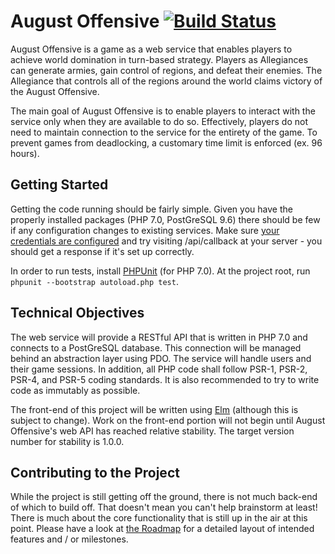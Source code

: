 # August Offensive [![Build Status](https://travis-ci.org/kjhoerr/august-offensive.svg?branch=master)](https://travis-ci.org/kjhoerr/august-offensive)

August Offensive is a game as a web service that enables players to achieve world domination in turn-based strategy. Players as Allegiances can generate armies, gain control of regions, and defeat their enemies. The Allegiance that controls all of the regions around the world claims victory of the August Offensive.

The main goal of August Offensive is to enable players to interact with the service only when they are available to do so. Effectively, players do not need to maintain connection to the service for the entirety of the game. To prevent games from deadlocking, a customary time limit is enforced (ex. 96 hours).

## Getting Started

Getting the code running should be fairly simple. Given you have the properly installed packages (PHP 7.0, PostGreSQL 9.6) there should be few if any configuration changes to existing services. Make sure [your credentials are configured](https://github.com/kjhoerr/august-offensive/wiki/Credentials-for-PGSQL) and try visiting /api/callback at your server - you should get a response if it's set up correctly.

In order to run tests, install [PHPUnit](https://phpunit.de/) (for PHP 7.0). At the project root, run `phpunit --bootstrap autoload.php test`.

## Technical Objectives

The web service will provide a RESTful API that is written in PHP 7.0 and connects to a PostGreSQL database. This connection will be managed behind an abstraction layer using PDO. The service will handle users and their game sessions. In addition, all PHP code shall follow PSR-1, PSR-2, PSR-4, and PSR-5 coding standards. It is also recommended to try to write code as immutably as possible.

The front-end of this project will be written using [Elm](http://elm-lang.org/) (although this is subject to change). Work on the front-end portion will not begin until August Offensive's web API has reached relative stability. The target version number for stability is 1.0.0.

## Contributing to the Project

While the project is still getting off the ground, there is not much back-end of which to build off. That doesn't mean you can't help brainstorm at least! There is much about the core functionality that is still up in the air at this point. Please have a look at [the Roadmap](https://github.com/kjhoerr/august-offensive/wiki/Roadmap) for a detailed layout of intended features and / or milestones.
